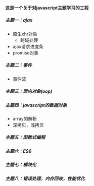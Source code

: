 #### 这是一个关于对javascript主题学习的工程

##### 主题一：ajax
+ 原生xhr对象
    - 跨域处理
+ ajax请求进度条
+ promise对象

##### 主题二：事件
+ 事件流


##### 主题三：面向对象(oop)

##### 主题四：javascript的数据对象
+ array的解析
+ 深拷贝，浅拷贝

##### 主题五：函数式编程


##### 主题六：ES6

##### 主题七：模块化

##### 主题八：错误处理，内存回收，性能优化